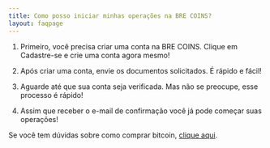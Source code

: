 ```yaml
---
title: Como posso iniciar minhas operações na BRE COINS?
layout: faqpage
---
```

1.  Primeiro, você precisa criar uma conta na BRE COINS. Clique em Cadastre-se e crie uma conta agora mesmo!
    
2.  Após criar uma conta, envie os documentos solicitados. É rápido e fácil!
    
3.  Aguarde até que sua conta seja verificada. Mas não se preocupe, esse processo é rápido!
    
4.  Assim que receber o e-mail de confirmação você já pode começar suas operações!
    

Se você tem dúvidas sobre como comprar bitcoin, [clique aqui](/faq/como-comprar-bitcoin.html).
